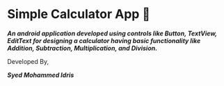 # Simple Calculator App 🧮

***An android application developed using controls like Button, TextView, EditText for
designing a calculator having basic functionality like Addition, Subtraction,
Multiplication, and Division.***



Developed By,

***Syed Mohammed Idris***
